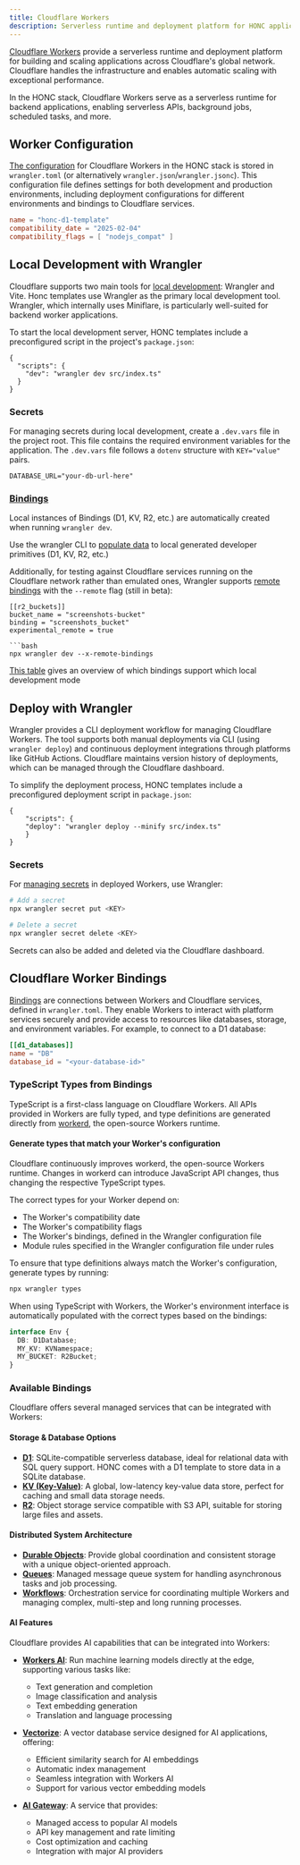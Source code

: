 ```yaml
---
title: Cloudflare Workers
description: Serverless runtime and deployment platform for HONC applications
---
```


[Cloudflare Workers](https://workers.cloudflare.com/) provide a serverless runtime and deployment platform for building and scaling applications across Cloudflare's global network.
Cloudflare handles the infrastructure and enables automatic scaling with exceptional performance.

In the HONC stack, Cloudflare Workers serve as a serverless runtime for backend applications, enabling serverless APIs, background jobs, scheduled tasks, and more.

## Worker Configuration
[The configuration](https://developers.cloudflare.com/workers/wrangler/configuration/) for Cloudflare Workers in the HONC stack is stored in `wrangler.toml` (or alternatively `wrangler.json`/`wrangler.jsonc`). This configuration file defines settings for both development and production environments, including deployment configurations for different environments and bindings to Cloudflare services.

```toml
name = "honc-d1-template"
compatibility_date = "2025-02-04"
compatibility_flags = [ "nodejs_compat" ]
```

## Local Development with Wrangler
Cloudflare supports two main tools for [local development](https://developers.cloudflare.com/workers/development-testing/#local-development): Wrangler and Vite. Honc templates use Wrangler as the primary local development tool. Wrangler, which internally uses Miniflare, is particularly well-suited for backend worker applications. 

To start the local development server, HONC templates include a preconfigured script in the project's `package.json`:

```json, title="package.json"
{
  "scripts": {
    "dev": "wrangler dev src/index.ts"
  }
}
```

### Secrets
For managing secrets during local development, create a `.dev.vars` file in the project root. This file contains the required environment variables for the application. The `.dev.vars` file follows a `dotenv` structure with `KEY="value"` pairs.

```env, title=".dev.vars"
DATABASE_URL="your-db-url-here"
``` 

### [Bindings](#cloudflare-worker-bindings)
Local instances of Bindings (D1, KV, R2, etc.) are automatically created when running `wrangler dev`.

Use the wrangler CLI to [populate data](https://developers.cloudflare.com/workers/development-testing/local-data/#populating-local-resources-with-data) to local generated developer primitives (D1, KV, R2, etc.)

Additionally, for testing against Cloudflare services running on the Cloudflare network rather than emulated ones, Wrangler supports [remote bindings](https://developers.cloudflare.com/workers/development-testing/#remote-bindings)  with the `--remote` flag (still in beta):

```toml, title="wrangler.toml"
[[r2_buckets]]
bucket_name = "screenshots-bucket"
binding = "screenshots_bucket"
experimental_remote = true

```bash
npx wrangler dev --x-remote-bindings
```

[This table](https://developers.cloudflare.com/workers/development-testing/bindings-per-env/#local-development) gives an overview of which bindings support which local development mode

## Deploy with Wrangler

Wrangler provides a CLI deployment workflow for managing Cloudflare Workers. The tool supports both manual deployments via CLI (using `wrangler deploy`) and continuous deployment integrations through platforms like GitHub Actions. Cloudflare maintains version history of deployments, which can be managed through the Cloudflare dashboard.

To simplify the deployment process, HONC templates include a preconfigured deployment script in `package.json`:
```json, title="package.json"
{
    "scripts": {
    "deploy": "wrangler deploy --minify src/index.ts"
    }
}
```

### Secrets
For [managing secrets](https://developers.cloudflare.com/workers/configuration/secrets/) in deployed Workers, use Wrangler: 
```bash
# Add a secret
npx wrangler secret put <KEY>

# Delete a secret
npx wrangler secret delete <KEY>

```
Secrets can also be added and deleted via the Cloudflare dashboard.



## Cloudflare Worker Bindings

[Bindings](https://developers.cloudflare.com/workers/runtime-apis/bindings/#what-is-a-binding)
 are connections between Workers and Cloudflare services, defined in `wrangler.toml`. They enable Workers to interact with platform services securely and provide access to resources like databases, storage, and environment variables. For example, to connect to a D1 database:

```toml
[[d1_databases]]
name = "DB"
database_id = "<your-database-id>"
```


### TypeScript Types from Bindings

TypeScript is a first-class language on Cloudflare Workers. All APIs provided in Workers are fully typed, and type definitions are generated directly from [workerd](https://github.com/cloudflare/workerd), the open-source Workers runtime.

#### Generate types that match your Worker's configuration

Cloudflare continuously improves workerd, the open-source Workers runtime. Changes in workerd can introduce JavaScript API changes, thus changing the respective TypeScript types.

The correct types for your Worker depend on:
- The Worker's compatibility date
- The Worker's compatibility flags
- The Worker's bindings, defined in the Wrangler configuration file
- Module rules specified in the Wrangler configuration file under rules


To ensure that type definitions always match the Worker's configuration, generate types by running:

```bash
npx wrangler types
```

When using TypeScript with Workers, the Worker's environment interface is automatically populated with the correct types based on the bindings:

```typescript
interface Env {
  DB: D1Database;
  MY_KV: KVNamespace;
  MY_BUCKET: R2Bucket;
}
```

### Available Bindings

Cloudflare offers several managed services that can be integrated with Workers:

#### Storage & Database Options
- **[D1](https://developers.cloudflare.com/d1/)**: SQLite-compatible serverless database, ideal for relational data with SQL query support. HONC comes with a D1 template to store data in a SQLite database.
- **[KV (Key-Value)](https://developers.cloudflare.com/kv/)**: A global, low-latency key-value data store, perfect for caching and small data storage needs.
- **[R2](https://developers.cloudflare.com/r2/)**: Object storage service compatible with S3 API, suitable for storing large files and assets.

#### Distributed System Architecture
- **[Durable Objects](https://developers.cloudflare.com/durable-objects/)**: Provide global coordination and consistent storage with a unique object-oriented approach.
- **[Queues](https://developers.cloudflare.com/queues/)**: Managed message queue system for handling asynchronous tasks and job processing.
- **[Workflows](https://developers.cloudflare.com/workflows/)**: Orchestration service for coordinating multiple Workers and managing complex, multi-step and long running processes.

#### AI Features
Cloudflare provides AI capabilities that can be integrated into Workers:

- **[Workers AI](https://developers.cloudflare.com/workers-ai/)**: Run machine learning models directly at the edge, supporting various tasks like:
  - Text generation and completion
  - Image classification and analysis
  - Text embedding generation
  - Translation and language processing

- **[Vectorize](https://developers.cloudflare.com/vectorize/)**: A vector database service designed for AI applications, offering:
  - Efficient similarity search for AI embeddings
  - Automatic index management
  - Seamless integration with Workers AI
  - Support for various vector embedding models

- **[AI Gateway](https://developers.cloudflare.com/ai-gateway/)**: A service that provides:
  - Managed access to popular AI models
  - API key management and rate limiting
  - Cost optimization and caching
  - Integration with major AI providers
